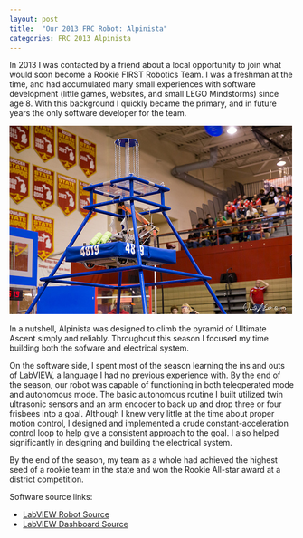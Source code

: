 ```yaml
---
layout: post
title:  "Our 2013 FRC Robot: Alpinista"
categories: FRC 2013 Alpinista
---
```


In 2013 I was contacted by a friend about a local opportunity to join what would soon become a Rookie FIRST Robotics Team. I was a freshman at the time, and had accumulated many small experiences with software development (little games, websites, and small LEGO Mindstorms) since age 8. With this background I quickly became the primary, and in future years the only software developer for the team.

![Alpinista at the Troy district competition](/assets/alpinista-troy.jpg)

In a nutshell, Alpinista was designed to climb the pyramid of Ultimate Ascent simply and reliably. Throughout this season I focused my time building both the sofware and electrical system.

On the software side, I spent most of the season learning the ins and outs of LabVIEW, a language I had no previous experience with. By the end of the season, our robot was capable of functioning in both teleoperated mode and autonomous mode. 
The basic autonomous routine I built utilized twin ultrasonic sensors and an arm encoder to back up and drop three or four frisbees into a goal. Although I knew very little at the time about proper motion control, I designed and implemented a crude constant-acceleration control loop to help give a consistent approach to the goal.
I also helped significantly in designing and building the electrical system.

By the end of the season, my team as a whole had achieved the highest seed of a rookie team in the state and won the Rookie All-star award at a district competition.

Software source links:

 - [LabVIEW Robot Source]('https://github.com/Team4819/FRC-2013-LabView-Robot-Project')
 - [LabVIEW Dashboard Source]('https://github.com/Team4819/FRC-2013-LabView-Dashboard-Project')
